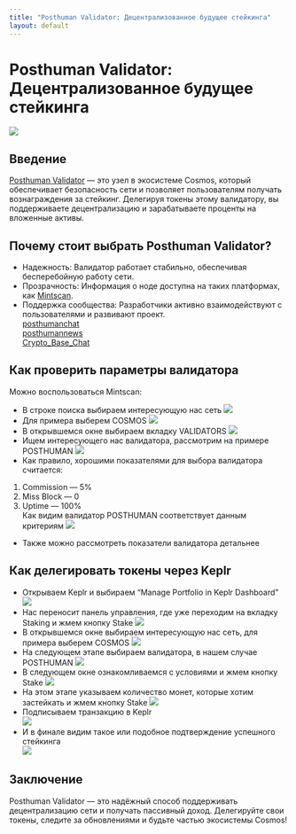 ```yaml
---
title: "Posthuman Validator: Децентрализованное будущее стейкинга"
layout: default
---
```


<link rel="stylesheet" type="text/css" href="style.css">

# Posthuman Validator: Децентрализованное будущее стейкинга
![](images/crypto-article_01.png)
## Введение
[Posthuman Validator](https://posthuman.digital/) — это узел в экосистеме Cosmos, который обеспечивает безопасность сети и позволяет пользователям получать вознаграждения за стейкинг. Делегируя токены этому валидатору, вы поддерживаете децентрализацию и зарабатываете проценты на вложенные активы.
## Почему стоит выбрать Posthuman Validator?
- Надежность: Валидатор работает стабильно, обеспечивая бесперебойную работу сети.
- Прозрачность: Информация о ноде доступна на таких платформах, как [Mintscan](https://www.mintscan.io/).
- Поддержка сообщества: Разработчики активно взаимодействуют с пользователями и развивают проект.  
[posthumanchat](https://t.me/posthumanchat)  
[posthumannews](https://t.me/posthumannews)  
[Crypto_Base_Chat](https://t.me/Crypto_Base_Chat)
## Как проверить параметры валидатора
Можно воспользоваться Mintscan:
- В строке поиска выбираем интересующую нас сеть
![](images/crypto-article_02.png)  
- Для примера выберем COSMOS
![](images/crypto-article_03.png)  
- В открывшемся окне выбираем вкладку VALIDATORS
![](images/crypto-article_04.png)  
- Ищем интересующего нас валидатора, рассмотрим на примере POSTHUMAN
![](images/crypto-article_05.png)  
- Как правило, хорошими показателями для выбора валидатора считается:
1. Commission — 5%  
2. Miss Block — 0  
3. Uptime — 100%  
Как видим валидатор POSTHUMAN соответствует данным критериям
![](images/crypto-article_06.png)  
- Также можно рассмотреть показатели валидатора детальнее
## Как делегировать токены через Keplr
- Открываем Keplr и выбираем “Manage Portfolio in Keplr Dashboard”  
![](images/crypto-article_07.png)  
- Нас переносит панель управления, где уже переходим на вкладку Staking и жмем кнопку Stake
![](images/crypto-article_08.png)  
- В открывшемся окне выбираем интересующую нас сеть, для примера выберем COSMOS
![](images/crypto-article_09.png)  
- На следующем этапе выбираем валидатора, в нашем случае POSTHUMAN
![](images/crypto-article_10.png)  
- В следующем окне ознакомливаемся с условиями и жмем кнопку Stake
![](images/crypto-article_11.png)  
- На этом этапе указываем количество монет, которые хотим застейкать и жмем кнопку Stake
![](images/crypto-article_12.png)  
- Подписываем транзакцию в Keplr  
![](images/crypto-article_13.png)  
- И в финале видим такое или подобное подтверждение успешного стейкинга  
![](images/crypto-article_14.png)  
## Заключение
Posthuman Validator — это надёжный способ поддерживать децентрализацию сети и получать пассивный доход. Делегируйте свои токены, следите за обновлениями и будьте частью экосистемы Cosmos!


